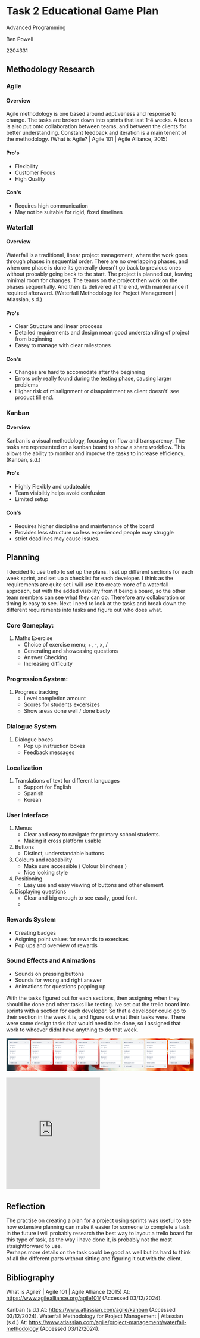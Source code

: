 
# Task 2 Educational Game Plan

Advanced Programming

Ben Powell

2204331




## Methodology Research

### Agile
#### Overview
Agile methodology is one based around adptiveness and response to change. The tasks are broken down into sprints that last 1-4 weeks. A focus is also put onto collaboration between teams, and between the clients for better understanding.
Constant feedback and iteration is a main tenent of the methodology.
(What is Agile? | Agile 101 | Agile Alliance, 2015)
#### Pro's
- Flexibility
- Customer Focus
- High Quality 
#### Con's
- Requires high communication
- May not be suitable for rigid, fixed timelines


### Waterfall
#### Overview
Waterfall is a traditional, linear project management, where the work goes through phases in sequential order.
There are no overlapping phases, and when one phase is done its generally doesn't go back to previous ones without probably going back to the start.
The project is planned out, leaving minimal room for changes.
The teams on the project then work on the phases sequentially.
And then its delivered at the end, with maintenance if required afterward. (Waterfall Methodology for Project Management | Atlassian, s.d.)
#### Pro's
- Clear Structure and linear proccess
- Detailed requirements and design mean good understanding of project from beginning 
- Easey to manage with clear milestones

#### Con's
- Changes are hard to accomodate after the beginning 
- Errors only really found during the testing phase, causing larger problems
- Higher risk of misalignment or disapointment as client doesn't' see product till end.

### Kanban
#### Overview
Kanban is a visual methodology, focusing on flow and transparency. The tasks are represented on a kanban board to show a share workflow. This allows the ability to monitor and improve the tasks to increase efficiency. (Kanban, s.d.)

#### Pro's
- Highly Flexibly and updateable 
- Team visibiltiy helps avoid confusion
- Limited setup
#### Con's
- Requires higher discipline and maintenance of the board
- Provides less structure so less experienced people may struggle
- strict deadlines may cause issues.


## Planning

I decided to use trello to set up the plans. I set up different sections for each week sprint, and set up a checklist for each developer. I think as the requirements are quite set i will use it to create more of a waterfall approach, but with the added visibility from it being a board, so the other team members can see what they can do. Therefore any collaboration or timing is easy to see.
Next i need to look at the tasks and break down the different requirements into tasks and figure out who does what.


### Core Gameplay:
1. Maths Exercise 
    - Choice of exercise menu; +, -, x, /
    - Generating and showcasing questions
    - Answer Checking
    - Increasing difficulty




### Progression System:
1. Progress tracking
    - Level completion amount
    - Scores for students excersizes
    - Show areas done well / done badly

### Dialogue System
1. Dialogue boxes
    - Pop up instruction boxes
    - Feedback messages


### Localization
1. Translations of text for different languages
    - Support for English
    - Spanish
    - Korean



### User Interface
1. Menus 
    - Clear and easy to navigate for primary school students. 
    - Making it cross platform usable
2. Buttons
    - Distinct, understandable buttons
3. Colours and readability
    - Make sure accessible ( Colour blindness )
    - Nice looking style
4. Positioning
    - Easy use and easy viewing of buttons and other element.
5. Displaying questions
    - Clear and big enough to see easily, good font.
    - 

### Rewards System 
- Creating badges
- Asigning point values for rewards to exercises 
- Pop ups and overview of rewards


### Sound Effects and Animations
- Sounds on pressing buttons
- Sounds for wrong and right answer
- Animations for questions popping up



With the tasks figured out for each sections, then assigning when they should be done and other tasks like testing.
Ive set out the trello board into sprints with a section for each developer. So that a developer could go to their section in the week it is, and figure out what their tasks were.
There were some design tasks that would need to be done, so i assigned that work to whoever didnt have anything to do that week.

![alt text](TrelloScS-1.png)



<iframe src = "https://trello.com/b/ep63Sd4m.html" frameBorder="0" width="50%" height="300"> </iframe>



## Reflection

The practise on creating a plan for a project using sprints was useful to see how extensive planning can make it easier for someone to complete a task.
<br>
In the future i will probably research the best way to layout a trello board for this type of task, as the way i have done it, is probably not the most straightforward to use.
<br>
Perhaps more details on the task could be good as well but its hard to think of all the different parts without sitting and figuring it out with the client.


## Bibliography

What is Agile? | Agile 101 | Agile Alliance (2015) At: https://www.agilealliance.org/agile101/ (Accessed  03/12/2024).

Kanban (s.d.) At: https://www.atlassian.com/agile/kanban (Accessed  03/12/2024).
Waterfall Methodology for Project Management | Atlassian (s.d.) At: https://www.atlassian.com/agile/project-management/waterfall-methodology (Accessed  03/12/2024).
